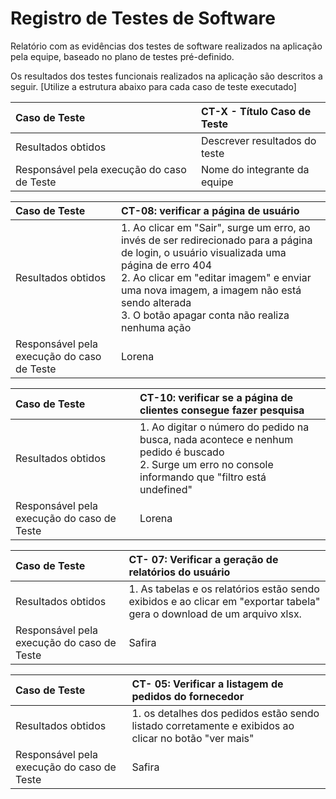 # Registro de Testes de Software

Relatório com as evidências dos testes de software realizados na aplicação pela equipe, baseado no plano de testes pré-definido.

Os resultados dos testes funcionais realizados na aplicação são descritos a seguir. [Utilize a estrutura abaixo para cada caso de teste executado]

| Caso de Teste                              | CT-X - Título Caso de Teste   |
| :----------------------------------------- | :---------------------------- |
| Resultados obtidos                         | Descrever resultados do teste |
| Responsável pela execução do caso de Teste | Nome do integrante da equipe  |



| Caso de Teste                              | CT-08: verificar a página de usuário                                                                                                                                                                                                                                                            |
| :----------------------------------------- | :---------------------------------------------------------------------------------------------------------------------------------------------------------------------------------------------------------------------------------------------------------------------------------------------- |
| Resultados obtidos                         | 1. Ao clicar em "Sair", surge um erro, ao invés de ser redirecionado para a página de login, o usuário visualizada uma página de erro 404<br/> 2. Ao clicar em "editar imagem" e enviar uma nova imagem, a imagem não está sendo alterada<br/> 3. O botão apagar conta não realiza nenhuma ação |
| Responsável pela execução do caso de Teste | Lorena                                                                                                                                                                                                                                                                                          |


| Caso de Teste                              | CT-10: verificar se a página de clientes consegue fazer pesquisa                                                                                           |
| :----------------------------------------- | :--------------------------------------------------------------------------------------------------------------------------------------------------------- |
| Resultados obtidos                         | 1. Ao digitar o número do pedido na busca, nada acontece e nenhum pedido é buscado<br/> 2. Surge um erro no console informando que "filtro está undefined" |
| Responsável pela execução do caso de Teste | Lorena   |       



| Caso de Teste                              | CT- 07: Verificar a geração de relatórios do usuário                                                                                                                                                                                                                                                         |
| :----------------------------------------- | :---------------------------------------------------------------------------------------------------------------------------------------------------------------------------------------------------------------------------------------------------------------------------------------------- |
| Resultados obtidos                         | 1. As tabelas e os relatórios estão sendo exibidos e ao clicar em "exportar tabela" gera o download de um arquivo xlsx. |
| Responsável pela execução do caso de Teste | Safira                  

| Caso de Teste                              | CT- 05: Verificar a listagem de pedidos do fornecedor                                                                                                                                                                                                                                                       |
| :----------------------------------------- | :---------------------------------------------------------------------------------------------------------------------------------------------------------------------------------------------------------------------------------------------------------------------------------------------- |
| Resultados obtidos                         | 1. os detalhes dos pedidos estão sendo listado corretamente e exibidos ao clicar no botão "ver mais"  |
| Responsável pela execução do caso de Teste | Safira                  
